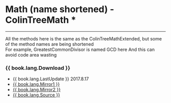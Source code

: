 # Math (name shortened) - ColinTreeMath *

---

All the methods here is the same as the ColinTreeMathExtended, but some of the method names are being shortened  
For example, GreatestCommonDivisor is named GCD here
And this can avoid code area wasting

### {{ book.lang.Download }}
* {{ book.lang.LastUpdate }} 2017.8.17
* <a href="/aix/cn.colintree.aix.ColinTreeMath.aix" target="_blank">{{ book.lang.Mirror1 }}</a>
* [{{ book.lang.Mirror2 }}](https://raw.githubusercontent.com/OpenSourceAIX/ColinTreeMath/master/cn.colintree.aix.ColinTreeMath.aix)
* [{{ book.lang.Source }}](https://github.com/OpenSourceAIX/ColinTreeMath)